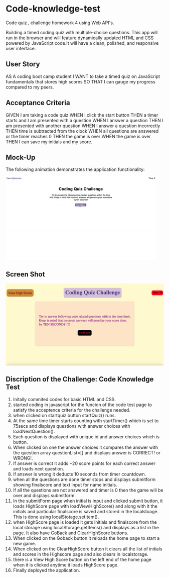 # Code-knowledge-test
Code quiz , challenge homework 4 using Web API's.

Building  a timed coding quiz with multiple-choice questions. This app will run in the browser and will feature dynamically updated HTML and CSS powered by JavaScript code.It will have a clean, polished, and responsive user interface.


## User Story

AS A coding boot camp student
I WANT to take a timed quiz on JavaScript fundamentals that stores high scores
SO THAT I can gauge my progress compared to my peers.

## Acceptance Criteria

GIVEN I am taking a code quiz
WHEN I click the start button
THEN a timer starts and I am presented with a question
WHEN I answer a question
THEN I am presented with another question
WHEN I answer a question incorrectly
THEN time is subtracted from the clock
WHEN all questions are answered or the timer reaches 0
THEN the game is over
WHEN the game is over
THEN I can save my initials and my score.

## Mock-Up

The following animation demonstrates the application functionality:

![CODE-QUIZ](./assets/images/04-web-apis-homework-demo.gif)

## Screen Shot 
![CODE-KNOWLEDGE-QUIZ](assets/images/screenShot-codeTest.png)

## Discription of the Challenge: Code Knowledge Test

1. Initally commited codes for basic HTML and CSS. 
2. started coding in javascript for the funcion of the code test page to satisfy the  acceptence criteria for the challenge needed.
3. when clicked on startquiz button startQuiz() runs.
4. At the same time timer starts counting with startTimer()  which is set to 75secs and displays questions with  answer choices with loadNextQuestion().
5. Each question is displayed with unique id and answer choices which is button. 
6. When clicked on one the answer choices it compares the answer with the question array questionList=[] and displays answer is CORRECT! or WRONG!.
7. If answer is correct it adds +20 score points for each correct answer and loads next question.
8. If answer is wrong it deducts 10 seconds from timer countdown.
9. when all the questions are done timer stops and displays submitform showing finalscore and text input for name initials.
10. If all the questions are not answered and timer is 0 then the game will be over and displays submitform.
11. In the submitForm page when initial is input  and clicked submit button, it loads HighScore page with loadViewHighScore() and along with it the initials and particular finalscore is saved and stored in the localstoage. This is done using localStotage.setItem().
12. when HighScore page is loaded it gets initials and finalscore from the local storage using localStorage.getItems() and displays as a list in the page. It also have GoBack and ClearHighScore buttons.
13. When clicked on the Goback button it reloads the home page to start a new game.
14. When clicked on the ClearHighScore button it clears all the list of initials and scores in the Highscore page and also clears in localstorage.
15. there is a View High Score button on the left end of the home page when it is clicked anytime it loads HighScore page.
16. Finally deployed the application.
